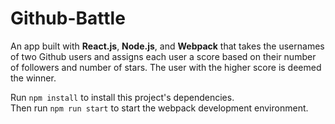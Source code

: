 # Github-Battle

An app built with <b>React.js</b>, <b>Node.js</b>, and <b>Webpack</b> that takes the usernames of two Github users and assigns each user a score based on their number of followers and number of stars. The user with the higher score is deemed the winner.

Run <code>npm install</code> to install this project's dependencies. <br>
Then run <code>npm run start</code> to start the webpack development environment.
